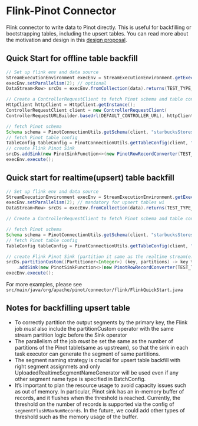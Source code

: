 <!--

    Licensed to the Apache Software Foundation (ASF) under one
    or more contributor license agreements.  See the NOTICE file
    distributed with this work for additional information
    regarding copyright ownership.  The ASF licenses this file
    to you under the Apache License, Version 2.0 (the
    "License"); you may not use this file except in compliance
    with the License.  You may obtain a copy of the License at

      http://www.apache.org/licenses/LICENSE-2.0

    Unless required by applicable law or agreed to in writing,
    software distributed under the License is distributed on an
    "AS IS" BASIS, WITHOUT WARRANTIES OR CONDITIONS OF ANY
    KIND, either express or implied.  See the License for the
    specific language governing permissions and limitations
    under the License.

-->
# Flink-Pinot Connector

Flink connector to write data to Pinot directly. This is useful for backfilling or bootstrapping tables,
including the upsert tables. You can read more about the motivation and design in this [design proposal](https://cwiki.apache.org/confluence/pages/viewpage.action?pageId=177045634).

## Quick Start for offline table backfill
```java
// Set up flink env and data source
StreamExecutionEnvironment execEnv = StreamExecutionEnvironment.getExecutionEnvironment();
execEnv.setParallelism(2); // optional
DataStream<Row> srcDs = execEnv.fromCollection(data).returns(TEST_TYPE_INFO)

// Create a ControllerRequestClient to fetch Pinot schema and table config
HttpClient httpClient = HttpClient.getInstance();
ControllerRequestClient client = new ControllerRequestClient(
ControllerRequestURLBuilder.baseUrl(DEFAULT_CONTROLLER_URL), httpClient);

// fetch Pinot schema
Schema schema = PinotConnectionUtils.getSchema(client, "starbucksStores");
// fetch Pinot table config
TableConfig tableConfig = PinotConnectionUtils.getTableConfig(client, "starbucksStores", "OFFLINE");
// create Flink Pinot Sink
srcDs.addSink(new PinotSinkFunction<>(new PinotRowRecordConverter(TEST_TYPE_INFO), tableConfig, schema));
execEnv.execute();
```

## Quick start for realtime(upsert) table backfill
```java
// Set up flink env and data source
StreamExecutionEnvironment execEnv = StreamExecutionEnvironment.getExecutionEnvironment();
execEnv.setParallelism(2); // mandatory for upsert tables wi
DataStream<Row> srcDs = execEnv.fromCollection(data).returns(TEST_TYPE_INFO)

// Create a ControllerRequestClient to fetch Pinot schema and table config

// fetch Pinot schema
Schema schema = PinotConnectionUtils.getSchema(client, "starbucksStores");
// fetch Pinot table config
TableConfig tableConfig = PinotConnectionUtils.getTableConfig(client, "starbucksStores", "OFFLINE");

// create Flink Pinot Sink (partition it same as the realtime stream(e.g. kafka) in case of upsert tables)
srcDs.partitionCustom((Partitioner<Integer>) (key, partitions) -> key % partitions, r -> (Integer) r.getField("primaryKey"))
    .addSink(new PinotSinkFunction<>(new PinotRowRecordConverter(TEST_TYPE_INFO), tableConfig, schema));
execEnv.execute();

```

For more examples, please see `src/main/java/org/apache/pinot/connector/flink/FlinkQuickStart.java`

## Notes for backfilling upsert table
 - To correctly partition the output segments by the primary key, the Flink job *must* also include the partitionCustom operator with the same stream partition logic before the Sink operator
 - The parallelism of the job *must* be set the same as the number of partitions of the Pinot table(same as upstream), so that the sink in each task executor can generate the segment of same partitions.
 - The segment naming strategy is crucial for upsert table backfill with right segment assignmets and only UploadedRealtimeSegmentNameGenerator will be used even if any other segment name type is specified in BatchConfig.
 - It’s important to plan the resource usage to avoid capacity issues such as out of memory. In particular, Pinot sink has an in-memory buffer of records, and it flushes when the threshold is reached. Currently, the threshold on the number of records is supported via the config of `segmentFlushMaxNumRecords`. In the future, we could add other types of threshold such as the memory usage of the buffer.
